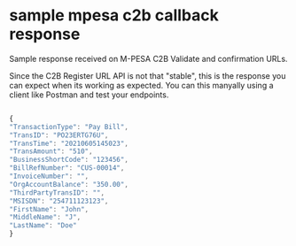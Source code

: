 # sample mpesa c2b callback response
Sample response received on M-PESA C2B Validate and confirmation URLs.

Since the C2B Register URL API is not that "stable", this is the response you can expect when
its working as expected. You can this manyally using a client like Postman and test your endpoints.

```javascript

{
"TransactionType": "Pay Bill",
"TransID": "PO23ERTG76U",
"TransTime": "20210605145023",
"TransAmount": "510",
"BusinessShortCode": "123456",
"BillRefNumber": "CUS-00014",
"InvoiceNumber": "",
"OrgAccountBalance": "350.00",
"ThirdPartyTransID": "",
"MSISDN": "254711123123",
"FirstName": "John",
"MiddleName": "J",
"LastName": "Doe"
}

```